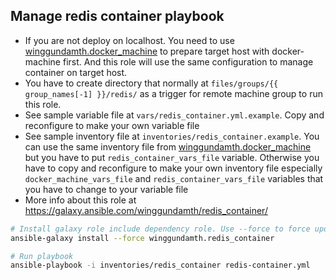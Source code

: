 Manage redis container playbook
---------------------------------------------------------------------------

- If you are not deploy on localhost. You need to use [winggundamth.docker_machine](docker_machine.md) to prepare target host with docker-machine first. And this role will use the same configuration to manage container on target host.
- You have to create directory that normally at ```files/groups/{{ group_names[-1] }}/redis/``` as a trigger for remote machine group to run this role.
- See sample variable file at ```vars/redis_container.yml.example```. Copy and reconfigure to make your own variable file
- See sample inventory file at ```inventories/redis_container.example```. You can use the same inventory file from [winggundamth.docker_machine](docker_machine.md) but you have to put ```redis_container_vars_file``` variable. Otherwise you have to copy and reconfigure to make your own inventory file especially ```docker_machine_vars_file``` and ```redis_container_vars_file``` variables that you have to change to your variable file
- More info about this role at https://galaxy.ansible.com/winggundamth/redis_container/

```bash
# Install galaxy role include dependency role. Use --force to force update to latest
ansible-galaxy install --force winggundamth.redis_container

# Run playbook
ansible-playbook -i inventories/redis_container redis-container.yml
```
